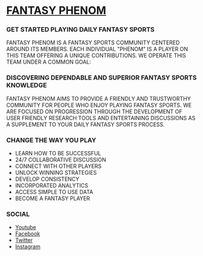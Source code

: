 # [FANTASY PHENOM](https://www.fantasy-phenom.com/)
### GET STARTED PLAYING DAILY FANTASY SPORTS
FANTASY PHENOM IS A FANTASY SPORTS COMMUNITY CENTERED AROUND ITS MEMBERS. EACH INDIVIDUAL "PHENOM" IS A PLAYER ON THIS TEAM OFFERING A UNIQUE CONTRIBUTIONS. WE OPERATE THIS TEAM UNDER A COMMON GOAL:
### DISCOVERING DEPENDABLE AND SUPERIOR FANTASY SPORTS KNOWLEDGE
FANTASY PHENOM AIMS TO PROVIDE A FRIENDLY AND TRUSTWORTHY COMMUNITY FOR PEOPLE WHO ENJOY PLAYING FANTASY SPORTS. WE ARE FOCUSED ON PROGRESSION THROUGH THE DEVELOPMENT OF USER FRIENDLY RESEARCH TOOLS AND ENTERTAINING DISCUSSIONS AS A SUPPLEMENT TO YOUR DAILY FANTASY SPORTS PROCESS.

### CHANGE THE WAY YOU PLAY
* LEARN HOW TO BE SUCCESSFUL
* 24/7 COLLABORATIVE DISCUSSION
* CONNECT WITH OTHER PLAYERS
* UNLOCK WINNING STRATEGIES
* DEVELOP CONSISTENCY
* INCORPORATED ANALYTICS
* ACCESS SIMPLE TO USE DATA
* BECOME A FANTASY PLAYER

### SOCIAL
* [Youtube](https://www.youtube.com/channel/UCJ98Nb7_Fk_bEDB25Vzzyhw)
* [Facebook](https://www.facebook.com/fantasyphenom365/)
* [Twitter](https://twitter.com/fantasy__phenom?lang=en)
* [Instagram](https://www.instagram.com/fantasy_phenom/)